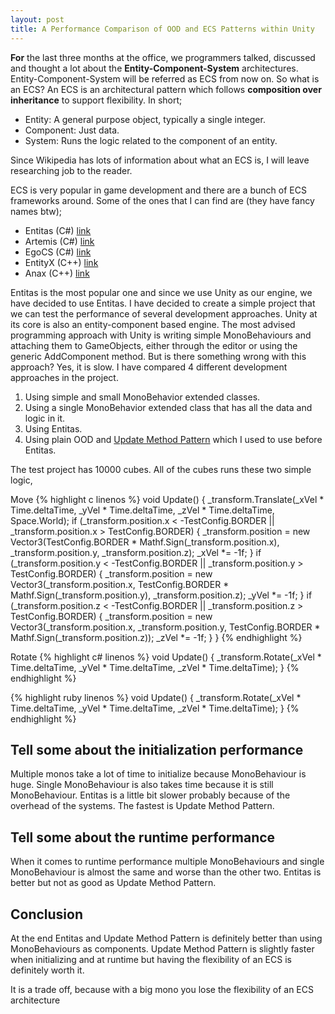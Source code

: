 ```yaml
---
layout: post
title: A Performance Comparison of OOD and ECS Patterns within Unity
---
```

**For** the last three months at the office, we programmers talked, discussed and thought a lot about the **Entity-Component-System** architectures. Entity-Component-System will be referred as ECS from now on.
So what is an ECS?
An ECS is an architectural pattern which follows **composition over inheritance** to support flexibility.
In short;

* Entity: A general purpose object, typically a single integer.
* Component: Just data.
* System: Runs the logic related to the component of an entity.

Since Wikipedia has lots of information about what an ECS is, I will leave researching job to the reader.

ECS is very popular in game development and there are a bunch of ECS frameworks around.
Some of the ones that I can find are (they have fancy names btw);

* Entitas (C#) [link](https://github.com/sschmid/Entitas-CSharp)
* Artemis (C#) [link](https://github.com/thelinuxlich/artemis_CSharp)
* EgoCS (C#) [link](https://github.com/andoowhy/EgoCS)
* EntityX (C++) [link](https://github.com/alecthomas/entityx)
* Anax (C++) [link](https://github.com/miguelmartin75/anax)

Entitas is the most popular one and since we use Unity as our engine, we have decided to use Entitas. I have decided to create a simple project that we can test the performance of several development approaches.
Unity at its core is also an entity-component based engine. The most advised programming approach with Unity is writing simple MonoBehaviours and attaching them to GameObjects, either through the editor or using the generic AddComponent method.
But is there something wrong with this approach? Yes, it is slow.
I have compared 4 different development approaches in the project.

1. Using simple and small MonoBehavior extended classes.
2. Using a single MonoBehavior extended class that has all the data and logic in it.
3. Using Entitas.
4. Using plain OOD and [Update Method Pattern](http://gameprogrammingpatterns.com/update-method.html) which I used to use before Entitas.

The test project has 10000 cubes. All of the cubes runs these two simple logic,

Move
{% highlight c linenos %}
void Update()
{
	_transform.Translate(_xVel * Time.deltaTime, _yVel * Time.deltaTime, _zVel * Time.deltaTime, Space.World);
	if (_transform.position.x < -TestConfig.BORDER || _transform.position.x > TestConfig.BORDER)
	{
		_transform.position = new Vector3(TestConfig.BORDER * Mathf.Sign(_transform.position.x), _transform.position.y, _transform.position.z);
		_xVel *= -1f;
	}
	if (_transform.position.y < -TestConfig.BORDER || _transform.position.y > TestConfig.BORDER)
	{
		_transform.position = new Vector3(_transform.position.x, TestConfig.BORDER * Mathf.Sign(_transform.position.y), _transform.position.z);
		_yVel *= -1f;
	}
	if (_transform.position.z < -TestConfig.BORDER || _transform.position.z > TestConfig.BORDER)
	{
		_transform.position = new Vector3(_transform.position.x, _transform.position.y, TestConfig.BORDER * Mathf.Sign(_transform.position.z));
		_zVel *= -1f;
	}
}
{% endhighlight %}

Rotate
{% highlight c# linenos %}
void Update()
{
	_transform.Rotate(_xVel * Time.deltaTime, _yVel * Time.deltaTime, _zVel * Time.deltaTime);
}
{% endhighlight %}

{% highlight ruby linenos %}
void Update()
{
	_transform.Rotate(_xVel * Time.deltaTime, _yVel * Time.deltaTime, _zVel * Time.deltaTime);
}
{% endhighlight %}

## Tell some about the initialization performance
Multiple monos take a lot of time to initialize because MonoBehaviour is huge. Single MonoBehaviour is also takes time because it is still MonoBehaviour. Entitas is a little bit slower probably because of the overhead of the systems. The fastest is Update Method Pattern.
## Tell some about the runtime performance
When it comes to runtime performance multiple MonoBehaviours and single MonoBehaviour is almost the same and worse than  the other two. Entitas is better but not as good as Update Method Pattern.

## Conclusion
At the end Entitas and Update Method Pattern is definitely better than using MonoBehaviours as components. Update Method Pattern is slightly faster when initializing and at runtime but having the flexibility of an ECS is definitely worth it.

It is a trade off, because with a big mono you lose the flexibility of an ECS architecture

